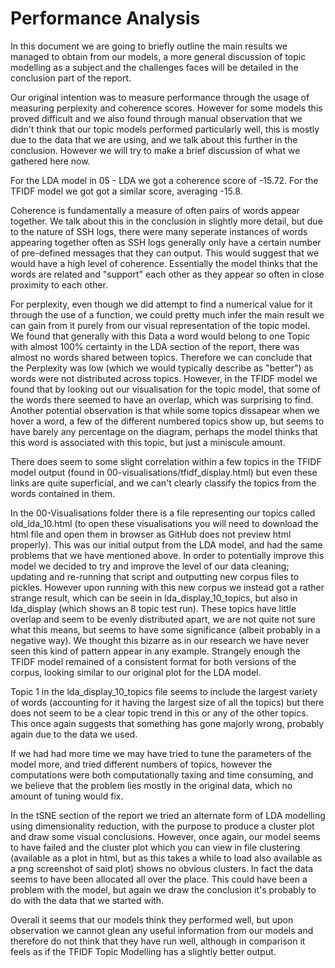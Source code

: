 # Performance Analysis

In this document we are going to briefly outline the main results we managed to obtain from our models, a more general discussion of topic modelling as a subject and the challenges faces will be detailed in the conclusion part of the report.

Our original intention was to measure performance through the usage of measuring perplexity and coherence scores. However for some models this proved difficult and we also found through manual observation that we didn't think that our topic models performed particularly well, this is mostly due to the data that we are using, and we talk about this further in the conclusion. However we will try to make a brief discussion of what we gathered here now.

For the LDA model in 05 - LDA we got a coherence score of -15.72.
For the TFIDF model we got got a similar score, averaging -15.8.

Coherence is fundamentally a measure of often pairs of words appear together. We talk about this in the conclusion in slightly more detail, but due to the nature of SSH logs, there were many seperate instances of words appearing together often as SSH logs generally only have a certain number of pre-defined messages that they can output. This would suggest that we would have a high level of coherence. Essentially the model thinks that the words are related and "support" each other as they appear so often in close proximity to each other.

For perplexity, even though we did attempt to find a numerical value for it through the use of a function, we could pretty much infer the main result we can gain from it purely from our visual representation of the topic model. We found that generally with this Data a word would belong to one Topic with almost 100% certainty in the LDA section of the report, there was almost no words shared between topics. Therefore we can conclude that the Perplexity was low (which we would typically describe as "better") as words were not distributed across topics. However, in the TFIDF model we found that by looking out our visualisation for the topic model, that some of the words there seemed to have an overlap, which was surprising to find. Another potential observation is that while some topics dissapear when we hover a word, a few of the different numbered topics show up, but seems to have barely any percentage on the diagram, perhaps the model thinks that this word is associated with this topic, but just a miniscule amount.

There does seem to some slight correlation within a few topics in the TFIDF model output (found in 00-visualisations/tfidf_display.html) but even these links are quite superficial, and we can't clearly classify the topics from the words contained in them.

In the 00-Visualisations folder there is a file representing our topics called old_lda_10.html (to open these visualisations you will need to download the html file and open them in browser as GitHub does not preview html properly). This was our initial output from the LDA model, and had the same problems that we have mentioned above. In order to potentially improve this model we decided to try and improve the level of our data cleaning; updating and re-running that script and outputting new corpus files to pickles. However upon running with this new corpus we instead got a rather strange result, which can be seein in lda_display_10_topics, but also in lda_display (which shows an 8 topic test run). These topics have little overlap and seem to be evenly distributed apart, we are not quite not sure what this means, but seems to have some significance (albeit probably in a negative way). We thought this bizarre as in our research we have never seen this kind of pattern appear in any example. Strangely enough the TFIDF model remained of a consistent format for both versions of the corpus, looking similar to our original plot for the LDA model.

Topic 1 in the lda_display_10_topics file seems to include the largest variety of words (accounting for it having the largest size of all the topics) but there does not seem to be a clear topic trend in this or any of the other topics. This once again suggests that something has gone majorly wrong, probably again due to the data we used.

If we had had more time we may have tried to tune the parameters of the model more, and tried different numbers of topics, however the computations were both computationally taxing and time consuming, and we believe that the problem lies mostly in the original data, which no amount of tuning would fix.

In the tSNE section of the report we tried an alternate form of LDA modelling using dimensionality reduction, with the purpose to produce a cluster plot and draw some visual conclusions. However, once again, our model seems to have failed and the cluster plot which you can view in file clustering (available as a plot in html, but as this takes a while to load also available as a png screenshot of said plot) shows no obvious clusters. In fact the data seems to have been allocated all over the place. This could have been a problem with the model, but again we draw the conclusion it's probably to do with the data that we started with.

Overall it seems that our models think they performed well, but upon observation we cannot glean any useful information from our models and therefore do not think that they have run well, although in comparison it feels as if the TFIDF Topic Modelling has a slightly better output.